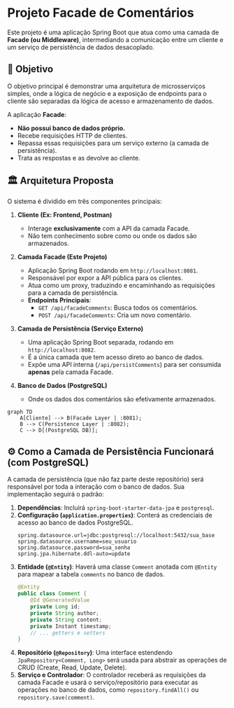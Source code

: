 # Projeto Facade de Comentários

Este projeto é uma aplicação Spring Boot que atua como uma camada de **Facade (ou Middleware)**, intermediando a comunicação entre um cliente e um serviço de persistência de dados desacoplado.

## 🎯 Objetivo

O objetivo principal é demonstrar uma arquitetura de microsserviços simples, onde a lógica de negócio e a exposição de endpoints para o cliente são separadas da lógica de acesso e armazenamento de dados.

A aplicação **Facade**:
- **Não possui banco de dados próprio.**
- Recebe requisições HTTP de clientes.
- Repassa essas requisições para um serviço externo (a camada de persistência).
- Trata as respostas e as devolve ao cliente.

## 🏛️ Arquitetura Proposta

O sistema é dividido em três componentes principais:

1.  **Cliente (Ex: Frontend, Postman)**
    -   Interage **exclusivamente** com a API da camada Facade.
    -   Não tem conhecimento sobre como ou onde os dados são armazenados.

2.  **Camada Facade (Este Projeto)**
    -   Aplicação Spring Boot rodando em `http://localhost:8081`.
    -   Responsável por expor a API pública para os clientes.
    -   Atua como um proxy, traduzindo e encaminhando as requisições para a camada de persistência.
    -   **Endpoints Principais**:
        -   `GET /api/facadeComments`: Busca todos os comentários.
        -   `POST /api/facadeComments`: Cria um novo comentário.

3.  **Camada de Persistência (Serviço Externo)**
    -   Uma aplicação Spring Boot separada, rodando em `http://localhost:8082`.
    -   É a única camada que tem acesso direto ao banco de dados.
    -   Expõe uma API interna (`/api/persistComments`) para ser consumida **apenas** pela camada Facade.

4.  **Banco de Dados (PostgreSQL)**
    -   Onde os dados dos comentários são efetivamente armazenados.

```mermaid
graph TD
    A[Cliente] --> B(Facade Layer | :8081);
    B --> C(Persistence Layer | :8082);
    C --> D[(PostgreSQL DB)];
```

## ⚙️ Como a Camada de Persistência Funcionará (com PostgreSQL)

A camada de persistência (que não faz parte deste repositório) será responsável por toda a interação com o banco de dados. Sua implementação seguirá o padrão:

1.  **Dependências**: Incluirá `spring-boot-starter-data-jpa` e `postgresql`.
2.  **Configuração (`application.properties`)**: Conterá as credenciais de acesso ao banco de dados PostgreSQL.
    ```properties
    spring.datasource.url=jdbc:postgresql://localhost:5432/sua_base
    spring.datasource.username=seu_usuario
    spring.datasource.password=sua_senha
    spring.jpa.hibernate.ddl-auto=update
    ```
3.  **Entidade (`@Entity`)**: Haverá uma classe `Comment` anotada com `@Entity` para mapear a tabela `comments` no banco de dados.
    ```java
    @Entity
    public class Comment {
        @Id @GeneratedValue
        private Long id;
        private String author;
        private String content;
        private Instant timestamp;
        // ... getters e setters
    }
    ```
4.  **Repositório (`@Repository`)**: Uma interface estendendo `JpaRepository<Comment, Long>` será usada para abstrair as operações de CRUD (Create, Read, Update, Delete).
5.  **Serviço e Controlador**: O controlador receberá as requisições da camada Facade e usará o serviço/repositório para executar as operações no banco de dados, como `repository.findAll()` ou `repository.save(comment)`.